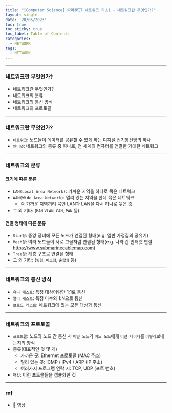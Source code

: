 ```yaml
---
title: "[Computer Science] 따라學IT 네트워크 기초1 - 네트워크란 무엇인가?"
layout: single
date: '20/05/2023'
toc: true
toc_sticky: true
toc_label: Table of Contents
categories:
  - NETWORK
tags:
  - NETWORK
---
```


---
### 네트워크란 무엇인가?
* 네트워크란 무엇인가?
* 네트워크의 분류
* 네트워크의 통신 방식
* 네트워크의 프로토콜

---
### 네트워크란 무엇인가?
* `네트워크`: 노드들이 데이터를 공유할 수 있게 하는 디지털 전기통신망의 하나
* `인터넷`: 네트워크의 종류 중 하나로, 전 세계의 컴퓨터를 연결한 거대한 네트워크

---

### 네트워크의 분류
#### 크기에 따른 분류
* `LAN(Local Area Network)`: 가까운 지역을 하나로 묶은 네트워크
* `WAN(Wide Area Network)`: 멀리 있는 지역을 한데 묶은 네트워크
  * 즉 가까운 지역끼리 묶인 LAN과 LAN을 다시 하나로 묶은 것
* 그 외 기타: (`MAN` `VLAN`, `CAN`, `PAN` 등)

#### 연결 형태에 따른 분류
* `Star형`: 중앙 장비에 모든 노드가 연결된 형태(e.g. 일반 가정집의 공유기)
* `Mesh형`: 여러 노드들이 서로 그물처럼 연결된 형태(e.g. 나라 간 인터넷 연결 https://www.submarinecablemap.com)
* `Tree형`: 계층 구조로 연결된 형태
* 그 외 기타: (`링형`, `버스형`, `혼합형` 등)

---

### 네트워크의 통신 방식
* `유니 캐스트`: 특정 대상이랑만 1:1로 통신
* `멀티 캐스트`: 특정 다수와 1:N으로 통신
* `브로드 캐스트`: 네트워크에 있는 모든 대상과 통신

---

### 네트워크의 프로토콜
* `프로토콜`: 노드와 노드 간 통신 시 `어떤 노드`가 `어느 노드`에게 `어떤 데이터`를 `어떻게`보내는지의 양식 
* 종류(대표적인 것 몇 개)
  * 가까운 곳: Ethernet 프로토콜 (MAC 주소)
  * 멀리 있는 곳: ICMP / IPv4 / ARP (IP 주소)
  * 여러가지 프로그램 연락 시: TCP, UDP (포트 번호)
* `패킷`: 이런 프토콜들을 캡슐화한 것

---

### ref
* [🔗 영상](https://www.youtube.com/watch?v=Av9UFzl_wis&list=PL0d8NnikouEWcF1jJueLdjRIC4HsUlULi&index=1)
